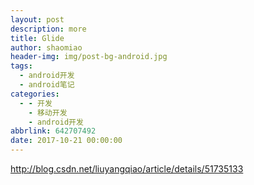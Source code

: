 ```yaml
---
layout: post
description: more
title: Glide
author: shaomiao
header-img: img/post-bg-android.jpg
tags:
  - android开发
  - android笔记
categories:
  - - 开发
    - 移动开发
    - android开发
abbrlink: 642707492
date: 2017-10-21 00:00:00
---
```

http://blog.csdn.net/liuyangqiao/article/details/51735133
